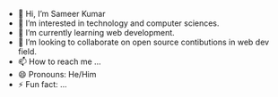 - 👋 Hi, I’m Sameer Kumar
- 👀 I’m interested in technology and computer sciences.
- 🌱 I’m currently learning web development.
- 💞️ I’m looking to collaborate on open source contibutions in web dev field.
- 📫 How to reach me ...
- 😄 Pronouns: He/Him
- ⚡ Fun fact: ...

<!---
mrvats20/mrvats20 is a ✨ special ✨ repository because its `README.md` (this file) appears on your GitHub profile.
You can click the Preview link to take a look at your changes.
--->
